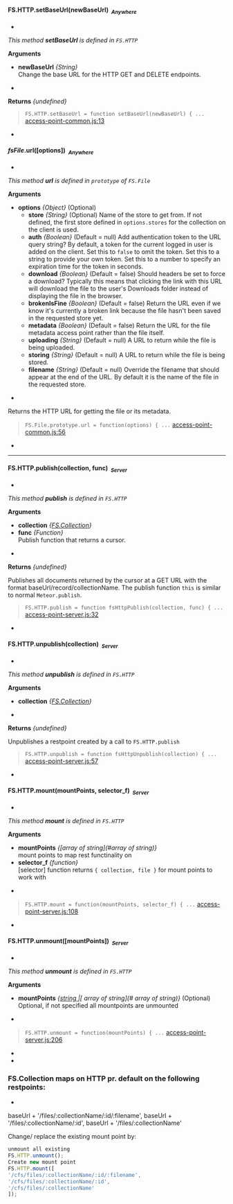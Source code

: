
#### <a name="FS.HTTP.setBaseUrl"></a>FS.HTTP.setBaseUrl(newBaseUrl)&nbsp;&nbsp;<sub><i>Anywhere</i></sub> ####
-
*This method __setBaseUrl__ is defined in `FS.HTTP`*

__Arguments__

* __newBaseUrl__ *{String}*  
 Change the base URL for the HTTP GET and DELETE endpoints.

-

__Returns__  *{undefined}*


> ```FS.HTTP.setBaseUrl = function setBaseUrl(newBaseUrl) { ...``` [access-point-common.js:13](access-point-common.js#L13)

-

#### <a name="FS.File.prototype.url"></a>*fsFile*.url([options])&nbsp;&nbsp;<sub><i>Anywhere</i></sub> ####
-
*This method __url__ is defined in `prototype` of `FS.File`*

__Arguments__

* __options__ *{Object}*    (Optional)
    - __store__ *{String}*    (Optional)
Name of the store to get from. If not defined, the first store defined in `options.stores` for the collection on the client is used.
    - __auth__ *{Boolean}*    (Default = null)
Add authentication token to the URL query string? By default, a token for the current logged in user is added on the client. Set this to `false` to omit the token. Set this to a string to provide your own token. Set this to a number to specify an expiration time for the token in seconds.
    - __download__ *{Boolean}*    (Default = false)
Should headers be set to force a download? Typically this means that clicking the link with this URL will download the file to the user's Downloads folder instead of displaying the file in the browser.
    - __brokenIsFine__ *{Boolean}*    (Default = false)
Return the URL even if we know it's currently a broken link because the file hasn't been saved in the requested store yet.
    - __metadata__ *{Boolean}*    (Default = false)
Return the URL for the file metadata access point rather than the file itself.
    - __uploading__ *{String}*    (Default = null)
A URL to return while the file is being uploaded.
    - __storing__ *{String}*    (Default = null)
A URL to return while the file is being stored.
    - __filename__ *{String}*    (Default = null)
Override the filename that should appear at the end of the URL. By default it is the name of the file in the requested store.

-


Returns the HTTP URL for getting the file or its metadata.

> ```FS.File.prototype.url = function(options) { ...``` [access-point-common.js:56](access-point-common.js#L56)

-


---

#### <a name="FS.HTTP.publish"></a>FS.HTTP.publish(collection, func)&nbsp;&nbsp;<sub><i>Server</i></sub> ####
-
*This method __publish__ is defined in `FS.HTTP`*

__Arguments__

* __collection__ *{[FS.Collection](#FS.Collection)}*  
* __func__ *{Function}*  
 Publish function that returns a cursor.

-

__Returns__  *{undefined}*


Publishes all documents returned by the cursor at a GET URL
with the format baseUrl/record/collectionName. The publish
function `this` is similar to normal `Meteor.publish`.

> ```FS.HTTP.publish = function fsHttpPublish(collection, func) { ...``` [access-point-server.js:32](access-point-server.js#L32)

-

#### <a name="FS.HTTP.unpublish"></a>FS.HTTP.unpublish(collection)&nbsp;&nbsp;<sub><i>Server</i></sub> ####
-
*This method __unpublish__ is defined in `FS.HTTP`*

__Arguments__

* __collection__ *{[FS.Collection](#FS.Collection)}*  

-

__Returns__  *{undefined}*


Unpublishes a restpoint created by a call to `FS.HTTP.publish`

> ```FS.HTTP.unpublish = function fsHttpUnpublish(collection) { ...``` [access-point-server.js:57](access-point-server.js#L57)

-

#### <a name="FS.HTTP.mount"></a>FS.HTTP.mount(mountPoints, selector_f)&nbsp;&nbsp;<sub><i>Server</i></sub> ####
-
*This method __mount__ is defined in `FS.HTTP`*

__Arguments__

* __mountPoints__ *{[array of string](#array of string)}*  
mount points to map rest functinality on
* __selector_f__ *{function}*  
[selector] function returns `{ collection, file }` for mount points to work with

-


> ```FS.HTTP.mount = function(mountPoints, selector_f) { ...``` [access-point-server.js:108](access-point-server.js#L108)

-

#### <a name="FS.HTTP.unmount"></a>FS.HTTP.unmount([mountPoints])&nbsp;&nbsp;<sub><i>Server</i></sub> ####
-
*This method __unmount__ is defined in `FS.HTTP`*

__Arguments__

* __mountPoints__ *{[string ](#string )|[ array of string](# array of string)}*    (Optional)
Optional, if not specified all mountpoints are unmounted

-



> ```FS.HTTP.unmount = function(mountPoints) { ...``` [access-point-server.js:206](access-point-server.js#L206)

-

-
### FS.Collection maps on HTTP pr. default on the following restpoints:
*
baseUrl + '/files/:collectionName/:id/:filename',
baseUrl + '/files/:collectionName/:id',
baseUrl + '/files/:collectionName'

Change/ replace the existing mount point by:
```js
unmount all existing
FS.HTTP.unmount();
Create new mount point
FS.HTTP.mount([
'/cfs/files/:collectionName/:id/:filename',
'/cfs/files/:collectionName/:id',
'/cfs/files/:collectionName'
]);
```
